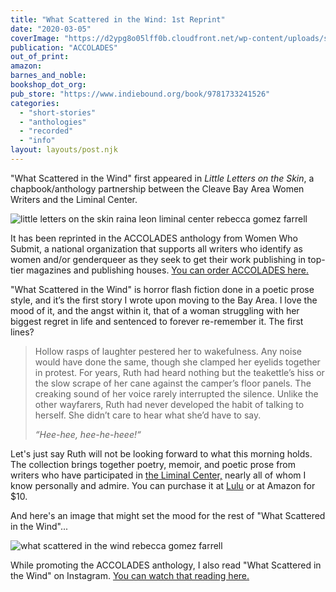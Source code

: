 ```yaml
---
title: "What Scattered in the Wind: 1st Reprint"
date: "2020-03-05"
coverImage: "https://d2ypg8o05lff0b.cloudfront.net/wp-content/uploads/sites/3/2020/03/05070057/accolades-690x1024.jpg"
publication: "ACCOLADES"
out_of_print:
amazon:
barnes_and_noble:
bookshop_dot_org:
pub_store: "https://www.indiebound.org/book/9781733241526"
categories:
  - "short-stories"
  - "anthologies"
  - "recorded"
  - "info"
layout: layouts/post.njk
---
```


"What Scattered in the Wind" first appeared in _Little Letters on the Skin_, a chapbook/anthology partnership between the Cleave Bay Area Women Writers and the Liminal Center.

![little letters on the skin raina leon liminal center rebecca gomez farrell](https://d2ypg8o05lff0b.cloudfront.net/wp-content/uploads/sites/3/pages/little-letters-on-the-skin.jpg)

It has been reprinted in the ACCOLADES anthology from Women Who Submit, a national organization that supports all writers who identify as women and/or genderqueer as they seek to get their work publishing in top-tier magazines and publishing houses. [You can order ACCOLADES here.](https://www.indiebound.org/book/9781733241526)

"What Scattered in the Wind" is horror flash fiction done in a poetic prose style, and it’s the first story I wrote upon moving to the Bay Area. I love the mood of it, and the angst within it, that of a woman struggling with her biggest regret in life and sentenced to forever re-remember it. The first lines?

> Hollow rasps of laughter pestered her to wakefulness. Any noise would have done the same, though she clamped her eyelids together in protest. For years, Ruth had heard nothing but the teakettle’s hiss or the slow scrape of her cane against the camper’s floor panels. The creaking sound of her voice rarely interrupted the silence. Unlike the other wayfarers, Ruth had never developed the habit of talking to herself. She didn’t care to hear what she’d have to say.
>
> _“Hee-hee, hee-he-heee!“_

Let's just say Ruth will not be looking forward to what this morning holds. The collection brings together poetry, memoir, and poetic prose from writers who have participated in [the Liminal Center,](http://oaklandliminal.com) nearly all of whom I know personally and admire. You can purchase it at [Lulu](http://www.lulu.com/shop/cleave-bay-area-women-writers-the-liminal-center/little-letters-on-the-skin/paperback/product-23190073.html) or at Amazon for $10.

And here's an image that might set the mood for the rest of "What Scattered in the Wind"...

![what scattered in the wind rebecca gomez farrell](https://d2ypg8o05lff0b.cloudfront.net/wp-content/uploads/sites/3/pages/ProsserWA-010-500x333-1.jpg)

While promoting the ACCOLADES anthology, I also read "What Scattered in the Wind" on Instagram. [You can watch that reading here.](https://www.instagram.com/p/B__EI82B71y/)
